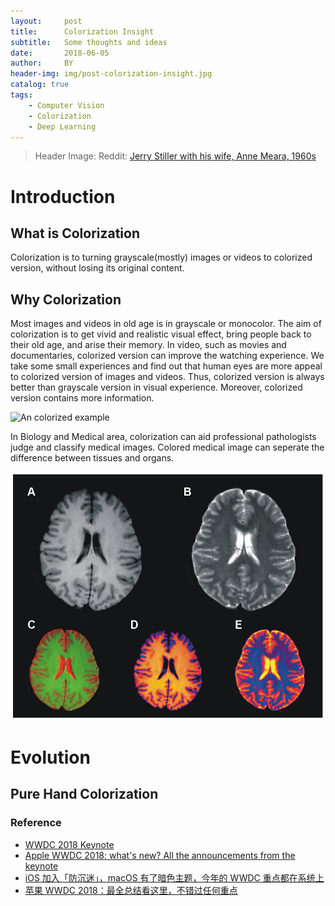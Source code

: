 ```yaml
---
layout:     post
title:      Colorization Insight
subtitle:   Some thoughts and ideas
date:       2018-06-05
author:     BY
header-img: img/post-colorization-insight.jpg
catalog: true
tags:
    - Computer Vision
    - Colorization
    - Deep Learning
---
```


> Header Image: Reddit: [Jerry Stiller with his wife, Anne Meara, 1960s](https://www.reddit.com/r/Colorization/comments/gi4aky/jerry_stiller_with_his_wife_anne_meara_1960s/) 

# Introduction

## What is Colorization

Colorization is to turning grayscale(mostly) images or videos to colorized version, without losing its original content.

## Why Colorization

Most images and videos in old age is in grayscale or monocolor. The aim of colorization is to get vivid and realistic visual effect, bring people back to their old age, and arise their memory. In video, such as movies and documentaries, colorized version can improve the watching experience. We take some small experiences and find out that human eyes are more appeal to colorized version of images and videos. Thus, colorized version is always better than grayscale version in visual experience. Moreover, colorized version contains more information.

![An colorized example](https://raw.githubusercontent.com/rasin-tsukuba/blog-images/blob/master/img/post-colorization-insight-example1.png?raw=true)


In Biology and Medical area, colorization can aid professional pathologists judge and classify medical images. Colored medical image can seperate the difference between tissues and organs. 

![T2 MR Brain Images. From: Colorization and Automated Segmentation of Human T2 MR Brain Images for Characterization of Soft Tissues](https://raw.githubusercontent.com/rasin-tsukuba/blog-images/master/img/post-colorization-insight-example2.png)

# Evolution

## Pure Hand Colorization



### Reference

- [WWDC 2018 Keynote](https://developer.apple.com/videos/play/wwdc2018/101/)
- [Apple WWDC 2018: what's new? All the announcements from the keynote](https://www.techradar.com/news/apple-wwdc-2018-keynote)
- [iOS 加入「防沉迷」，macOS 有了暗色主题，今年的 WWDC 重点都在系统上](http://www.ifanr.com/1043270)
- [苹果 WWDC 2018：最全总结看这里，不错过任何重点](https://sspai.com/post/44816)
 


